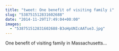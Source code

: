 ```yaml
---
title: "tweet: One benefit of visiting family i"
slug: "538751512831602688"
date: "2014-11-29T17:49:04+00:00"
images:
  - "538751512831602688-B3oHpUNIcAATue3.jpg"
---
```

One benefit of visiting family in Massachusetts... 